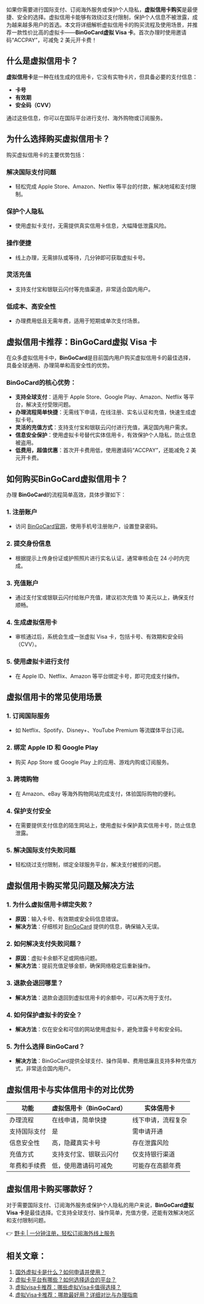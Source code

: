 如果你需要进行国际支付、订阅海外服务或保护个人隐私，**虚拟信用卡购买**是最便捷、安全的选择。虚拟信用卡能够有效绕过支付限制，保护个人信息不被泄露，成为越来越多用户的首选。本文将详细解析虚拟信用卡的购买流程及使用场景，并推荐一款性价比高的虚拟卡——**BinGoCard虚拟 Visa 卡**。首次办理时使用邀请码“ACCPAY”，可减免 2 美元开卡费！

## 什么是虚拟信用卡？

**虚拟信用卡**是一种在线生成的信用卡，它没有实物卡片，但具备必要的支付信息：

- **卡号**
- **有效期**
- **安全码（CVV）**

通过这些信息，你可以在国际平台进行支付、海外购物或订阅服务。

## 为什么选择购买虚拟信用卡？

购买虚拟信用卡的主要优势包括：

### 解决国际支付问题

- 轻松完成 Apple Store、Amazon、Netflix 等平台的付款，解决地域和支付限制。

### 保护个人隐私

- 使用虚拟卡支付，无需提供真实信用卡信息，大幅降低泄露风险。

### 操作便捷

- 线上办理，无需排队或等待，几分钟即可获取虚拟卡号。

### 灵活充值

- 支持支付宝和银联云闪付等充值渠道，非常适合国内用户。

### 低成本、高安全性

- 办理费用低且无需年费，适用于短期或单次支付场景。

## 虚拟信用卡推荐：BinGoCard虚拟 Visa 卡

在众多虚拟信用卡中，**BinGoCard**是目前国内用户购买虚拟信用卡的最佳选择，具备全球通用、办理简单和高安全性的优势。

### BinGoCard的核心优势：

- **支持全球支付**：适用于 Apple Store、Google Play、Amazon、Netflix 等平台，解决支付受限问题。
- **办理流程简单快捷**：无需线下申请，在线注册、实名认证和充值，快速生成虚拟卡号。
- **灵活的充值方式**：支持支付宝和银联云闪付进行充值，满足国内用户需求。
- **信息安全保护**：使用虚拟卡号替代实体信用卡，有效保护个人隐私，防止信息被盗用。
- **低费用，超值优惠**：首次开卡费用低，使用邀请码“ACCPAY”，还能减免 2 美元开卡费。

## 如何购买BinGoCard虚拟信用卡？

办理 **BinGoCard**的流程简单高效，具体步骤如下：

### 1. 注册账户

- 访问 [BinGoCard官网](https://bit.ly/bewildcard)，使用手机号注册账户，设置登录密码。

### 2. 提交身份信息

- 根据提示上传身份证或护照照片进行实名认证，通常审核会在 24 小时内完成。

### 3. 充值账户

- 通过支付宝或银联云闪付给账户充值，建议初次充值 10 美元以上，确保支付顺畅。

### 4. 生成虚拟信用卡

- 审核通过后，系统会生成一张虚拟 Visa 卡，包括卡号、有效期和安全码（CVV）。

### 5. 使用虚拟卡进行支付

- 在 Apple ID、Netflix、Amazon 等平台绑定卡号，即可完成支付操作。

## 虚拟信用卡的常见使用场景

### 1. 订阅国际服务

- 如 Netflix、Spotify、Disney+、YouTube Premium 等流媒体平台订阅。

### 2. 绑定 Apple ID 和 Google Play

- 购买 App Store 或 Google Play 上的应用、游戏内购或订阅服务。

### 3. 跨境购物

- 在 Amazon、eBay 等海外购物网站完成支付，体验国际购物的便利。

### 4. 保护支付安全

- 在需要提供支付信息的陌生网站上，使用虚拟卡保护真实信用卡号，防止信息泄露。

### 5. 解决国际支付失败问题

- 轻松绕过支付限制，绑定全球服务平台，解决支付被拒的问题。

## 虚拟信用卡购买常见问题及解决方法

### 1. 为什么虚拟信用卡绑定失败？

- **原因**：输入卡号、有效期或安全码信息错误。
- **解决方法**：仔细核对 [BinGoCard](https://bit.ly/bewildcard) 提供的信息，确保输入无误。

### 2. 如何解决支付失败问题？

- **原因**：虚拟卡余额不足或网络问题。
- **解决方法**：提前充值足够金额，确保网络稳定后重新操作。

### 3. 退款会退回哪里？

- **解决方法**：退款会退回到虚拟信用卡的余额中，可以再次用于支付。

### 4. 如何保护虚拟卡的安全？

- **解决方法**：仅在安全和可信的网站使用虚拟卡，避免泄露卡号和安全码。

### 5. 为什么选择 BinGoCard？

- **解决方法**：BinGoCard提供全球支付、操作简单、费用低廉且支持多种充值方式，非常适合国内用户。

## 虚拟信用卡与实体信用卡的对比优势

| 功能                  | 虚拟信用卡（BinGoCard） | 实体信用卡           |
|---------------------|-------------------------|---------------------|
| 办理流程              | 在线申请，简单快捷         | 线下申请，流程复杂     |
| 支持国际支付          | 是                       | 需申请开通           |
| 信息安全性            | 高，隐藏真实卡号         | 存在泄露风险         |
| 充值方式              | 支持支付宝、银联云闪付         | 仅支持银行渠道       |
| 年费和手续费          | 低，使用邀请码可减免      | 可能存在高额年费     |

## 虚拟信用卡购买哪款好？

对于需要国际支付、订阅海外服务或保护个人隐私的用户来说，**BinGoCard虚拟 Visa 卡**是最佳选择。它支持全球支付、操作简单，充值方便，还能有效解决地区和支付限制问题。

👉 [野卡 | 一分钟注册，轻松订阅海外线上服务](https://bit.ly/bewildcard)

## 相关文章：

1. [国外虚拟卡是什么？如何申请并使用？](https://cantgpt.com/2024/12/02/1202-2/)
2. [虚拟卡平台有哪些？如何选择适合的平台？](https://cantgpt.com/2024/12/02/1202-3/)
3. [虚拟visa卡推荐：哪些虚拟Visa卡值得选择？](https://cantgpt.com/2024/12/05/%e8%99%9a%e6%8b%9fvisa/)
4. [虚拟Visa卡推荐：哪款最好用？详细对比与办理指南](https://cantgpt.com/2024/12/17/%e8%99%9a%e6%8b%9fvisa%e5%8d%a1%e6%8e%a8%e8%8d%90/)